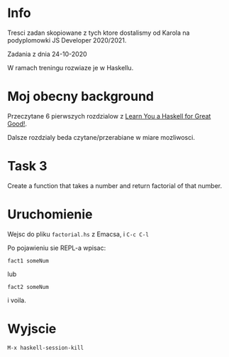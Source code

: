 # Info

Tresci zadan skopiowane z tych ktore dostalismy od Karola na podyplomowki JS Developer 2020/2021.

Zadania z dnia 24-10-2020

W ramach treningu rozwiaze je w Haskellu.

# Moj obecny background

Przeczytane 6 pierwszych rozdzialow z [Learn You a Haskell for Great Good!](http://learnyouahaskell.com/chapters).

Dalsze rozdzialy beda czytane/przerabiane w miare mozliwosci.

# Task 3

Create a function that takes a number and return factorial of that number.

# Uruchomienie

Wejsc do pliku `factorial.hs` z Emacsa, i `C-c C-l`

Po pojawieniu sie REPL-a wpisac:

```
fact1 someNum
```

lub

```
fact2 someNum
```

i voila.

# Wyjscie

`M-x haskell-session-kill`
